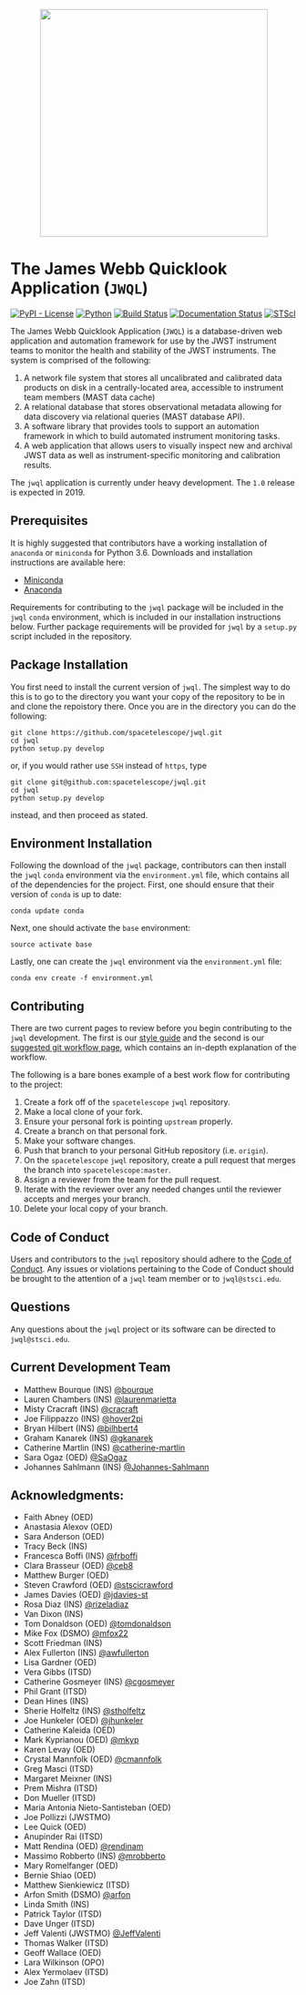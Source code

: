 <p align="center">
  <img src="https://i.imgur.com/MwnjFVM.png" width="400"/>
</p>

# The James Webb Quicklook Application (`JWQL`)

[![PyPI - License](https://img.shields.io/pypi/l/Django.svg)](https://github.com/spacetelescope/jwql/blob/master/LICENSE)
[![Python](https://img.shields.io/badge/Python-3.6-blue.svg)](https://www.python.org/)
[![Build Status](https://ssbjenkins.stsci.edu/job/STScI/job/jwql/job/master/badge/icon)](https://ssbjenkins.stsci.edu/job/STScI/job/jwql/job/master/)
[![Documentation Status](https://readthedocs.org/projects/jwql/badge/?version=latest)](https://jwql.readthedocs.io/en/latest/?badge=latest)
[![STScI](https://img.shields.io/badge/powered%20by-STScI-blue.svg?colorA=707170&colorB=3e8ddd&style=flat)](http://www.stsci.edu)


The James Webb Quicklook Application (`JWQL`) is a database-driven web application and automation framework for use by the JWST instrument teams to monitor the health and stability of the JWST instruments.  The system is comprised of the following:
1. A network file system that stores all uncalibrated and calibrated data products on disk in a centrally-located area, accessible to instrument team members (MAST data cache)
2. A relational database that stores observational metadata allowing for data discovery via relational queries (MAST database API).
3. A software library that provides tools to support an automation framework in which to build automated instrument monitoring tasks.
4. A web application that allows users to visually inspect new and archival JWST data as well as instrument-specific monitoring and calibration results.

The `jwql` application is currently under heavy development.  The `1.0` release is expected in 2019.

## Prerequisites

It is highly suggested that contributors have a working installation of `anaconda` or `miniconda` for Python 3.6.  Downloads and installation instructions are  available here:

- [Miniconda](https://conda.io/miniconda.html)
- [Anaconda](https://www.continuum.io/downloads)

Requirements for contributing to the `jwql` package will be included in the `jwql` `conda` environment, which is included in our installation instructions below. Further package requirements will be provided for `jwql` by a `setup.py` script included in the repository.

## Package Installation

You first need to install the current version of `jwql`. The simplest way to do this is to go to the directory you want your copy of the repository to be in and clone the repoistory there. Once you are in the directory you can do the following:

```
git clone https://github.com/spacetelescope/jwql.git
cd jwql
python setup.py develop
```

or, if you would rather use `SSH` instead of `https`, type
```
git clone git@github.com:spacetelescope/jwql.git
cd jwql
python setup.py develop
```
instead, and then proceed as stated.

## Environment Installation

Following the download of the `jwql` package, contributors can then install the `jwql` `conda` environment via the `environment.yml` file, which contains all of the dependencies for the project.  First, one should ensure that their version of `conda` is up to date:

```
conda update conda
```

Next, one should activate the `base` environment:

```
source activate base
```

Lastly, one can create the `jwql` environment via the `environment.yml` file:

```
conda env create -f environment.yml
```


## Contributing

There are two current pages to review before you begin contributing to the `jwql` development. The first is our [style guide](https://github.com/spacetelescope/jwql/blob/master/style_guide/style_guide.md) and the second is our [suggested git workflow page](https://github.com/spacetelescope/jwql/wiki/git-&-GitHub-workflow-for-contributing), which contains an in-depth explanation of the workflow.

The following is a bare bones example of a best work flow for contributing to the project:

1. Create a fork off of the `spacetelescope` `jwql` repository.
2. Make a local clone of your fork.
3. Ensure your personal fork is pointing `upstream` properly.
4. Create a branch on that personal fork.
5. Make your software changes.
6. Push that branch to your personal GitHub repository (i.e. `origin`).
7. On the `spacetelescope` `jwql` repository, create a pull request that merges the branch into `spacetelescope:master`.
8. Assign a reviewer from the team for the pull request.
9. Iterate with the reviewer over any needed changes until the reviewer accepts and merges your branch.
10. Delete your local copy of your branch.


## Code of Conduct

Users and contributors to the `jwql` repository should adhere to the [Code of Conduct](https://github.com/spacetelescope/jwql/blob/master/CODE_OF_CONDUCT.md).  Any issues or violations pertaining to the Code of Conduct should be brought to the attention of a `jwql` team member or to `jwql@stsci.edu`.

## Questions

Any questions about the `jwql` project or its software can be directed to `jwql@stsci.edu`.


## Current Development Team
- Matthew Bourque (INS) [@bourque](https://github.com/bourque)
- Lauren Chambers (INS) [@laurenmarietta](https://github.com/laurenmarietta)
- Misty Cracraft (INS) [@cracraft](https://github.com/cracraft)
- Joe Filippazzo (INS) [@hover2pi](https://github.com/hover2pi)
- Bryan Hilbert (INS) [@bilhbert4](https://github.com/bhilbert4)
- Graham Kanarek (INS) [@gkanarek](https://github.com/gkanarek)
- Catherine Martlin (INS) [@catherine-martlin](https://github.com/catherine-martlin)
- Sara Ogaz (OED) [@SaOgaz](https://github.com/SaOgaz)
- Johannes Sahlmann (INS) [@Johannes-Sahlmann](https://github.com/johannes-sahlmann)

## Acknowledgments:
- Faith Abney (OED)
- Anastasia Alexov (OED)
- Sara Anderson (OED)
- Tracy Beck (INS)
- Francesca Boffi (INS) [@frboffi](https://github.com/frboffi)
- Clara Brasseur (OED) [@ceb8](https://github.com/ceb8)
- Matthew Burger (OED)
- Steven Crawford (OED) [@stscicrawford](https://github.com/stscicrawford)
- James Davies (OED) [@jdavies-st](https://github.com/jdavies-st)
- Rosa Diaz (INS) [@rizeladiaz](https://github.com/rizeladiaz)
- Van Dixon (INS)
- Tom Donaldson (OED) [@tomdonaldson](https://github.com/tomdonaldson)
- Mike Fox (DSMO) [@mfox22](https://github.com/mfox22)
- Scott Friedman (INS)
- Alex Fullerton (INS) [@awfullerton](https://github.com/awfullerton)
- Lisa Gardner (OED)
- Vera Gibbs (ITSD)
- Catherine Gosmeyer (INS) [@cgosmeyer](https://github.com/cgosmeyer)
- Phil Grant (ITSD)
- Dean Hines (INS)
- Sherie Holfeltz (INS) [@stholfeltz](https://github.com/stholfeltz)
- Joe Hunkeler (OED) [@jhunkeler](https://github.com/jhunkeler)
- Catherine Kaleida (OED)
- Mark Kyprianou (OED) [@mkyp](https://github.com/mkyp)
- Karen Levay (OED)
- Crystal Mannfolk (OED) [@cmannfolk](https://github.com/cmannfolk)
- Greg Masci (ITSD)
- Margaret Meixner (INS)
- Prem Mishra (ITSD)
- Don Mueller (ITSD)
- Maria Antonia Nieto-Santisteban (OED)
- Joe Pollizzi (JWSTMO)
- Lee Quick (OED)
- Anupinder Rai (ITSD)
- Matt Rendina (OED) [@rendinam](https://github.com/rendinam)
- Massimo Robberto (INS) [@mrobberto](https://github.com/mrobberto)
- Mary Romelfanger (OED)
- Bernie Shiao (OED)
- Matthew Sienkiewicz (ITSD)
- Arfon Smith (DSMO) [@arfon](https://github.com/arfon)
- Linda Smith (INS)
- Patrick Taylor (ITSD)
- Dave Unger (ITSD)
- Jeff Valenti (JWSTMO) [@JeffValenti](https://github.com/JeffValenti)
- Thomas Walker (ITSD)
- Geoff Wallace (OED)
- Lara Wilkinson (OPO)
- Alex Yermolaev (ITSD)
- Joe Zahn (ITSD)
